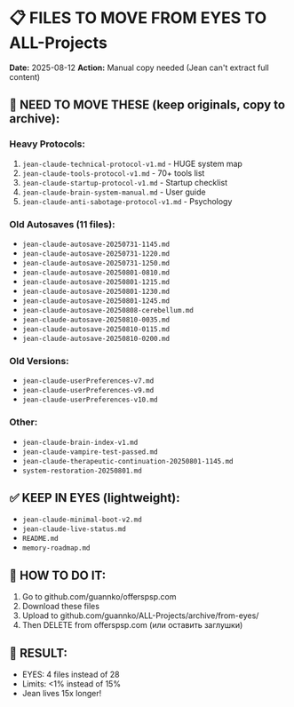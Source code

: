 # 📋 FILES TO MOVE FROM EYES TO ALL-Projects
**Date:** 2025-08-12
**Action:** Manual copy needed (Jean can't extract full content)

## 🚚 NEED TO MOVE THESE (keep originals, copy to archive):

### Heavy Protocols:
1. `jean-claude-technical-protocol-v1.md` - HUGE system map
2. `jean-claude-tools-protocol-v1.md` - 70+ tools list
3. `jean-claude-startup-protocol-v1.md` - Startup checklist
4. `jean-claude-brain-system-manual.md` - User guide  
5. `jean-claude-anti-sabotage-protocol-v1.md` - Psychology

### Old Autosaves (11 files):
- `jean-claude-autosave-20250731-1145.md`
- `jean-claude-autosave-20250731-1220.md`
- `jean-claude-autosave-20250731-1250.md`
- `jean-claude-autosave-20250801-0810.md`
- `jean-claude-autosave-20250801-1215.md`
- `jean-claude-autosave-20250801-1230.md`
- `jean-claude-autosave-20250801-1245.md`
- `jean-claude-autosave-20250808-cerebellum.md`
- `jean-claude-autosave-20250810-0035.md`
- `jean-claude-autosave-20250810-0115.md`
- `jean-claude-autosave-20250810-0200.md`

### Old Versions:
- `jean-claude-userPreferences-v7.md`
- `jean-claude-userPreferences-v9.md`
- `jean-claude-userPreferences-v10.md`

### Other:
- `jean-claude-brain-index-v1.md`
- `jean-claude-vampire-test-passed.md`
- `jean-claude-therapeutic-continuation-20250801-1145.md`
- `system-restoration-20250801.md`

## ✅ KEEP IN EYES (lightweight):
- `jean-claude-minimal-boot-v2.md`
- `jean-claude-live-status.md`
- `README.md`
- `memory-roadmap.md`

## 📝 HOW TO DO IT:
1. Go to github.com/guannko/offerspsp.com
2. Download these files
3. Upload to github.com/guannko/ALL-Projects/archive/from-eyes/
4. Then DELETE from offerspsp.com (или оставить заглушки)

## 🎯 RESULT:
- EYES: 4 files instead of 28
- Limits: <1% instead of 15%
- Jean lives 15x longer!